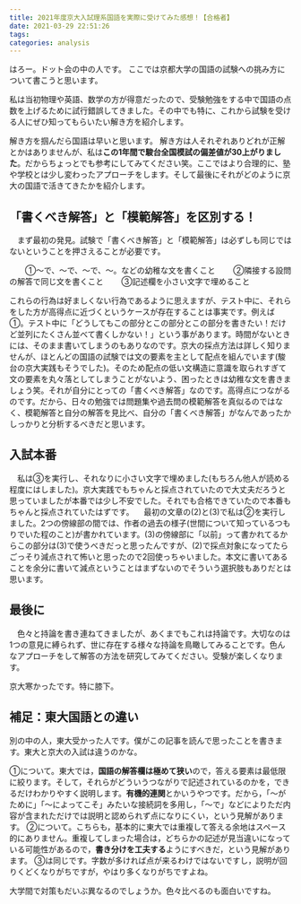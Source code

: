 ```yaml
---
title: 2021年度京大入試理系国語を実際に受けてみた感想！【合格者】
date: 2021-03-29 22:51:26
tags:
categories: analysis
---
```


はろー。ドット会の中の人です。
ここでは京都大学の国語の試験への挑み方について書こうと思います。

私は当初物理や英語、数学の方が得意だったので、受験勉強をする中で国語の点数を上げるために試行錯誤してきました。その中でも特に、これから試験を受ける人にぜひ知ってもらいたい解き方を紹介します。

解き方を掴んだら国語は早いと思います。
解き方は人それぞれありどれが正解とかはありませんが、私は**この1年間で駿台全国模試の偏差値が30上がりました**。だからちょっとでも参考にしてみてください笑。ここではより合理的に、塾や学校とは少し変わったアプローチをします。そして最後にそれがどのように京大の国語で活きてきたかを紹介します。

## 「書くべき解答」と「模範解答」を区別する！

　まず最初の発見。試験で「書くべき解答」と「模範解答」は必ずしも同じではないということを押さえることが必要です。

　　①〜で、〜で、〜で、〜。などの幼稚な文を書くこと
　　②隣接する設問の解答で同じ文を書くこと
　　③記述欄を小さい文字で埋めること

これらの行為は好ましくない行為であるように思えますが、テスト中に、それらをした方が高得点に近づくというケースが存在することは事実です。例えば①。テスト中に「どうしてもこの部分とこの部分とこの部分を書きたい！だけど並列にたくさん並べて書くしかない！」という事があります。時間がないときには、そのまま書いてしまうのもありなのです。京大の採点方法は詳しく知りませんが、ほとんどの国語の試験では文の要素を主として配点を組んでいます(駿台の京大実践もそうでした)。そのため配点の低い文構造に意識を取られすぎて文の要素を丸々落としてしまうことがないよう、困ったときは幼稚な文を書きましょう笑。それが自分にとっての「書くべき解答」なのです。高得点につながるのです。だから、日々の勉強では問題集や過去問の模範解答を真似るのではなく、模範解答と自分の解答を見比べ、自分の「書くべき解答」がなんであったかしっかりと分析するべきだと思います。

## 入試本番

　私は③を実行し、それなりに小さい文字で埋めました(もちろん他人が読める程度にはしました)。京大実践でもちゃんと採点されていたので大丈夫だろうと思っていましたが本番では少し不安でした。それでも合格できていたので本番もちゃんと採点されていたはずです。
　最初の文章の(2)と(3)で私は②を実行しました。2つの傍線部の間では、作者の過去の様子(世間について知っているつもりでいた程のこと)が書かれています。(3)の傍線部に「以前」って書かれてるからこの部分は(3)で使うべきだっと思ったんですが、(2)で採点対象になってたらごっそり減点されて怖いと思ったので2回使っちゃいました。本文に書いてあることを余分に書いて減点ということはまずないのでそういう選択肢もありだとは思います。

## 最後に
　色々と持論を書き連ねてきましたが、あくまでもこれは持論です。大切なのは1つの意見に縛られず、世に存在する様々な持論を鳥瞰してみることです。色んなアプローチをして解答の方法を研究してみてください。受験が楽しくなります。

京大寒かったです。特に膝下。

## 補足：東大国語との違い

別の中の人，東大受かった人です。僕がこの記事を読んで思ったことを書きます。東大と京大の入試は違うのかな。

①について。東大では，**国語の解答欄は極めて狭い**ので，答える要素は最低限に絞ります。そして，それらがどういうつながりで記述されているのかを，できるだけわかりやすく説明します。**有機的連関**とかいうやつです。だから，「～がために」「～によってこそ」みたいな接続詞を多用し，「～で」などによりただ内容が含まれただけでは説明と認められず点になりにくい，という見解があります。
②について。こちらも，基本的に東大では重複して答える余地はスペース的にありません。重複してしまった場合は，どちらかの記述が見当違いになっている可能性があるので，**書き分けを工夫する**ようにすべきだ，という見解があります。
③は同じです。字数が多ければ点が来るわけではないですし，説明が回りくどくなりがちですが，やはり多くなりがちですよね。

大学間で対策もだいぶ異なるのでしょうか。色々比べるのも面白いですね。

